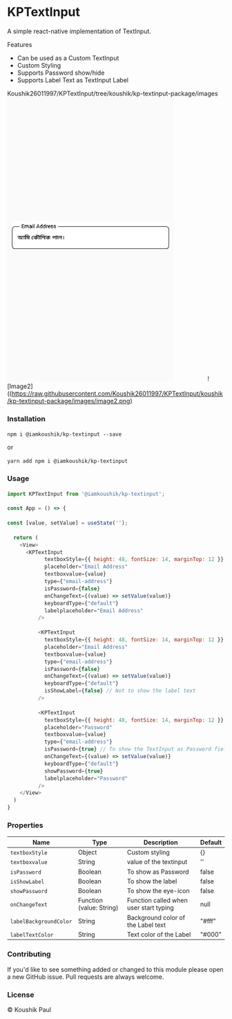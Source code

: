# KPTextInput

A simple react-native implementation of TextInput.

Features

  - Can be used as a Custom TextInput
  - Custom Styling
  - Supports Password show/hide
  - Supports Label Text as TextInput Label

Koushik26011997/KPTextInput/tree/koushik/kp-textinput-package/images
![Image1](https://raw.githubusercontent.com/Koushik26011997/KPTextInput/koushik/kp-textinput-package/images/image1.png)
&nbsp;&nbsp;&nbsp;&nbsp;&nbsp;&nbsp;&nbsp;&nbsp; &nbsp;&nbsp;&nbsp;&nbsp;&nbsp;&nbsp;&nbsp;&nbsp;&nbsp;
![Image2]((https://raw.githubusercontent.com/Koushik26011997/KPTextInput/koushik/kp-textinput-package/images/image2.png)

### Installation
``npm i @iamkoushik/kp-textinput --save``

or

``yarn add npm i @iamkoushik/kp-textinput``

### Usage
```javascript
import KPTextInput from '@iamkoushik/kp-textinput';

const App = () => {

const [value, setValue] = useState('');

  return (
    <View>
      <KPTextInput
            textboxStyle={{ height: 48, fontSize: 14, marginTop: 12 }}
            placeholder="Email Address"
            textboxvalue={value}
            type={"email-address"}
            isPassword={false}
            onChangeText={(value) => setValue(value)}
            keyboardType={"default"}
            labelplaceholder="Email Address"
          />

          <KPTextInput
            textboxStyle={{ height: 48, fontSize: 14, marginTop: 12 }}
            placeholder="Email Address"
            textboxvalue={value}
            type={"email-address"}
            isPassword={false}
            onChangeText={(value) => setValue(value)}
            keyboardType={"default"}
            isShowLabel={false} // Not to show the label text
          />

          <KPTextInput
            textboxStyle={{ height: 48, fontSize: 14, marginTop: 12 }}
            placeholder="Password"
            textboxvalue={value}
            type={"email-address"}
            isPassword={true} // To show the TextInput as Password field
            onChangeText={(value) => setValue(value)}
            keyboardType={"default"}
            showPassword={true}
            labelplaceholder="Password"
          />
    </View>
  )
}
```

### Properties

| Name | Type | Description | Default
| ------------ | ------------- | ------------ |------------ |
| `textboxStyle` | Object  | Custom styling | {}
| ```textboxvalue``` | String  | value of the textinput | ''
| ```isPassword``` | Boolean  | To show as Password | false
| ```isShowLabel``` | Boolean  | To show the label | false
| ```showPassword``` | Boolean  | To show the eye-icon | false
| `onChangeText` | Function (value: String) | Function called when user start typing | null
| `labelBackgroundColor` | String | Background color of the Label text | "#fff" 
| `labelTextColor` | String | Text color of the Label | "#000" 


### Contributing

If you'd like to see something added or changed to this module please open a new GitHub issue. Pull requests are always welcome.

### License

 © Koushik Paul